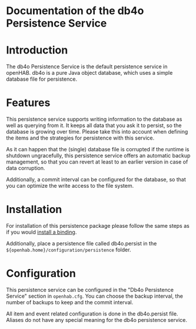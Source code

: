 # Documentation of the db4o Persistence Service

# Introduction

The db4o Persistence Service is the default persistence service in openHAB. db4o is a pure Java object database, which uses a simple database file for persistence. 

# Features

This persistence service supports writing information to the database as well as querying from it.
It keeps all data that you ask it to persist, so the database is growing over time. Please take this into account when defining the items and the strategies for persistence with this service.

As it can happen that the (single) database file is corrupted if the runtime is shutdown ungracefully, this persistence service offers an automatic backup management, so that you can revert at least to an earlier version in case of data corruption.

Additionally, a commit interval can be configured for the database, so that you can optimize the write access to the file system.

# Installation

For installation of this persistence package please follow the same steps as if you would [install a binding](Bindings).

Additionally, place a persistence file called db4o.persist in the `${openhab.home}/configuration/persistence` folder.

# Configuration

This persistence service can be configured in the "Db4o Persistence Service" section in `openhab.cfg`.
You can choose the backup interval, the number of backups to keep and the commit interval.

All item and event related configuration is done in the db4o.persist file. Aliases do not have any special meaning for the db4o persistence service.